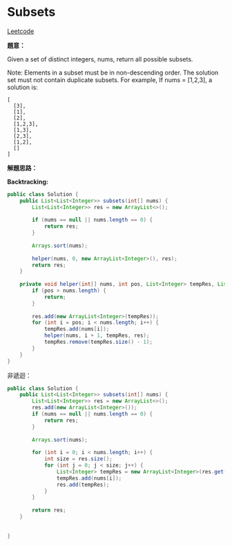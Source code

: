 # Subsets

[Leetcode](https://leetcode.com/problems/subsets/)

**題意：**

Given a set of distinct integers, nums, return all possible subsets.

Note:
Elements in a subset must be in non-descending order.
The solution set must not contain duplicate subsets.
For example,
If nums = [1,2,3], a solution is:
```
[
  [3],
  [1],
  [2],
  [1,2,3],
  [1,3],
  [2,3],
  [1,2],
  []
]
```

**解題思路：**

**Backtracking:**
```java
public class Solution {
    public List<List<Integer>> subsets(int[] nums) {
        List<List<Integer>> res = new ArrayList<>();
        
        if (nums == null || nums.length == 0) {
            return res;   
        }
        
        Arrays.sort(nums);
        
        helper(nums, 0, new ArrayList<Integer>(), res);
        return res;
    }
    
    private void helper(int[] nums, int pos, List<Integer> tempRes, List<List<Integer>> res) {
        if (pos > nums.length) {
            return;
        }
        
        res.add(new ArrayList<Integer>(tempRes));
        for (int i = pos; i < nums.length; i++) {
            tempRes.add(nums[i]);
            helper(nums, i + 1, tempRes, res);
            tempRes.remove(tempRes.size() - 1);
        }
    }
}
```

非遞迴：

```java
public class Solution {
    public List<List<Integer>> subsets(int[] nums) {
        List<List<Integer>> res = new ArrayList<>();
        res.add(new ArrayList<Integer>());
        if (nums == null || nums.length == 0) {
            return res;   
        }
        
        Arrays.sort(nums);
        
        for (int i = 0; i < nums.length; i++) {
            int size = res.size();
            for (int j = 0; j < size; j++) {
                List<Integer> tempRes = new ArrayList<Integer>(res.get(j));
                tempRes.add(nums[i]);
                res.add(tempRes);
            }
        }
        
        return res;
    }
    
    
}
```